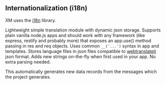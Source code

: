 ## Internationalization (i18n)

XM uses the [i18n](https://github.com/mashpie/i18n-node) library.

Lightweight simple translation module with dynamic json storage. Supports plain vanilla node.js apps and should work with any framework (like express, restify and probably more) that exposes an app.use() method passing in res and req objects. Uses common `__('...')` syntax in app and templates. Stores language files in json files compatible to [webtranslateit](https://webtranslateit.com) json format. Adds new strings on-the-fly when first used in your app. No extra parsing needed.

This automatically generates new data records from the messages which the project generates.
